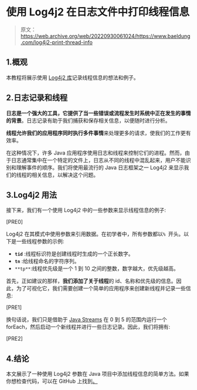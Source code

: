 # 使用 Log4j2 在日志文件中打印线程信息

> 原文：<https://web.archive.org/web/20220930061024/https://www.baeldung.com/log4j2-print-thread-info>

## 1.概观

本教程将展示使用 [Log4j2 库](/web/20221208143830/https://www.baeldung.com/log4j2-appenders-layouts-filters)记录线程信息的想法和例子。

## 2.日志记录和线程

**日志是一个强大的工具，它提供了当一些错误或流程发生时系统中正在发生的事情的背景**。日志记录有助于我们捕获和保存相关信息，以便随时进行分析。

**线程允许我们的应用程序同时执行多件事情**来处理更多的请求，使我们的工作更有效率。

在这种情况下，许多 Java 应用程序使用日志和线程来控制它们的进程。然而，由于日志通常集中在一个特定的文件上，日志从不同的线程中混乱起来，用户不能识别和理解事件的顺序。我们将使用最流行的 Java 日志框架之一 Log4j2 来显示我们的线程的相关信息，以解决这个问题。

## 3.Log4j2 用法

接下来，我们有一个使用 Log4j2 中的一些参数来显示线程信息的例子:

[PRE0]

Log4j2 在其模式中使用参数来引用数据。在初学者中，所有参数都以`% `开头。以下是一些线程参数的示例:

*   **`tid`** :线程标识符是创建线程时生成的一个正长数字。
*   **`tn`** :给线程命名的字符序列。
*   `**tp**`:线程优先级是一个 1 到 10 之间的整数，数字越大，优先级越高。

首先，正如建议的那样，**我们添加了关于线程**的 id、名称和优先级的信息。因此，为了可视化它，我们需要创建一个简单的应用程序来创建新线程并记录一些信息:

[PRE1]

换句话说，我们只是借助于 [Java Streams](/web/20221208143830/https://www.baeldung.com/java-8-streams) 在 0 到 5 的范围内运行一个 forEach，然后启动一个新线程并进行一些日志记录。因此，我们将拥有:

[PRE2]

## 4.结论

本文展示了一种使用 Log4j2 参数在 Java 项目中添加线程信息的简单方法。如果你想检查代码，可以在 GitHub 上找到[。](https://web.archive.org/web/20221208143830/https://github.com/eugenp/tutorials/tree/master/logging-modules/log4j2)